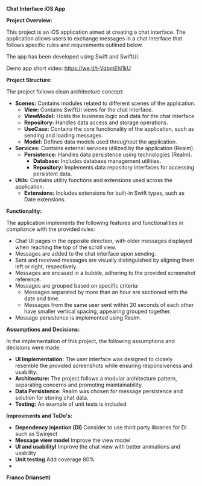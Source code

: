**Chat Interface iOS App**

**Project Overview:**

This project is an iOS application aimed at creating a chat interface. The application allows users to exchange messages in a chat interface that follows specific rules and requirements outlined below.

The app has been developed using Swift and SwiftUI.

Demo app short video: 
https://we.tl/t-VqbmEhl1kU


**Project Structure:**

The project follows clean architecture concept:

-   **Scenes:** Contains modules related to different scenes of the application. 
    -   **View:** Contains SwiftUI views for the chat interface.
    -   **ViewModel:** Holds the business logic and data for the chat interface.
    -   **Repository:** Handles data access and storage operations.
    -   **UseCase:** Contains the core functionality of the application, such as sending and loading messages.
    -   **Model:** Defines data models used throughout the application.
-   **Services:** Contains external services utilized by the application (Realm).
    -   **Persistence:** Handles data persistence using technologies (Realm).
        -   **Database:** Includes database management utilities.
        -   **Repository:** Implements data repository interfaces for accessing persistent data.
-   **Utils:** Contains utility functions and extensions used across the application.
    -   **Extensions:** Includes extensions for built-in Swift types, such as Date extensions.

**Functionality:**

The application implements the following features and functionalities in compliance with the provided rules:

-   Chat UI pages in the opposite direction, with older messages displayed when reaching the top of the scroll view.
-   Messages are added to the chat interface upon sending.
-   Sent and received messages are visually distinguished by aligning them left or right, respectively.
-   Messages are encased in a bubble, adhering to the provided screenshot reference.
-   Messages are grouped based on specific criteria:
    -   Messages separated by more than an hour are sectioned with the date and time.
    -   Messages from the same user sent within 20 seconds of each other have smaller vertical spacing, appearing grouped together.
-   Message persistence is implemented using Realm.

**Assumptions and Decisions:**

In the implementation of this project, the following assumptions and decisions were made:

-   **UI Implementation:** The user interface was designed to closely resemble the provided screenshots while ensuring responsiveness and usability.
-   **Architecture:** The project follows a modular architecture pattern, separating concerns and promoting maintainability.
-   **Data Persistence:** Realm was chosen for message persistence and solution for storing chat data.
-   **Testing:** An example of unit tests is included

**Improvments and ToDo's:**
-   **Dependency injection (DI)** Consider to use third party libraries for DI such as Swinject
-   **Message view model** Improve the view model
-   **UI and usabilityl** Improve the chat view with better animations and usability 
-   **Unit testing** Add coverage 80%
-   


**Franco Driansetti**
